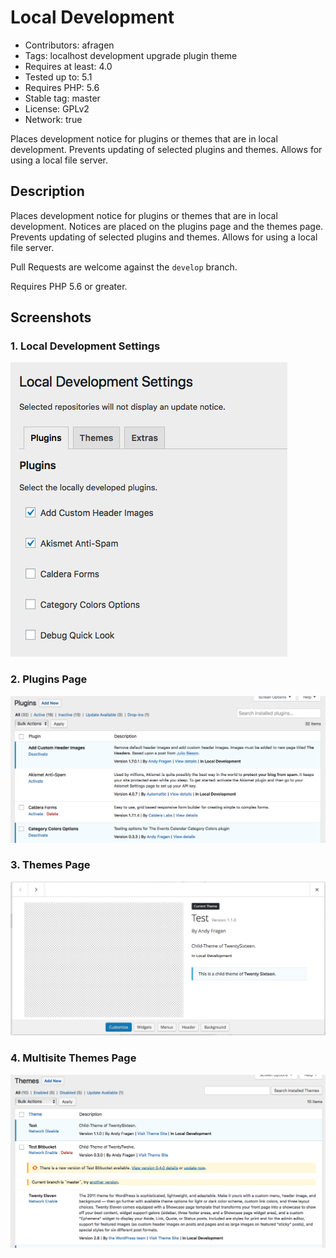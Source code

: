 # Local Development
* Contributors: afragen
* Tags: localhost development upgrade plugin theme
* Requires at least: 4.0
* Tested up to: 5.1
* Requires PHP: 5.6
* Stable tag: master
* License: GPLv2
* Network: true

Places development notice for plugins or themes that are in local development. Prevents updating of selected plugins and themes. Allows for using a local file server.

## Description
Places development notice for plugins or themes that are in local development. Notices are placed on the plugins page and the themes page. Prevents updating of selected plugins and themes. Allows for using a local file server.

Pull Requests are welcome against the `develop` branch.

Requires PHP 5.6 or greater.

## Screenshots

### 1. Local Development Settings
![Local Development Settings](./assets/screenshot-1.png)

### 2. Plugins Page
![Plugins Page](./assets/screenshot-2.png)

### 3. Themes Page
![Themes Page](./assets/screenshot-3.png)

### 4. Multisite Themes Page
![Multisite Themes Page](./assets/screenshot-4.png)
